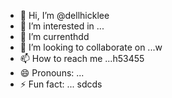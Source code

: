 - 👋 Hi, I’m @dellhicklee
- 👀 I’m interested in ...
- 🌱 I’m currenthdd
- 💞️ I’m looking to collaborate on ...w
- 📫 How to reach me ...h53455
- 😄 Pronouns: ...
- ⚡ Fun fact: ...
sdcds
<!---
dellhicklee/dellhicklee is a ✨ special ✨ repository because its `README.md` sdf(this file) appears on your GitHub profile.
You can click the Preview link to take a look at your changes.45
--->
